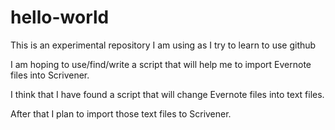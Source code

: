 # hello-world

This is an experimental repository I am using as I try to learn to use github

I am hoping to use/find/write a script that will help me to import Evernote files into Scrivener. 

I think that I have found a script that will change Evernote files into text files.

After that I plan to import those text files to Scrivener.
